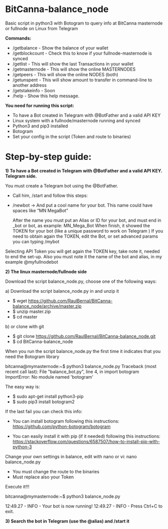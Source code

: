 # BitCanna-balance_node
Basic script in python3 with Botogram to query info at BitCanna masternode or fullnode on Linux from Telegram

**Commands:**

* /getbalance - Show the balance of your wallet
* /getblockcount - Check this to know if your fullnode-masternode is synced
* /getlist - This will show the last Transactions in your wallet
* /getmasternode - This will show the online MASTERNODES
* /getpeers - This will show the online NODES (both)
* /getunspent - This will show amount to transfer in command-line to another address
* /getstakeinfo - Soon
* /help - Show this help message.

**You need for running this script:**
* To have a Bot created in Telegram with @BotFather and a valid API KEY
* Linux system with a fullnode/masternode running and synced
* Python3 and pip3 installed 
* Botogram
* Set your config in the script (Token and route to binaries)

# Step-by-step guide:

**1) To have a Bot created in Telegram with @BotFather and a valid API KEY. Telegram side.**

You must create a Telegram bot using the @BotFather. 
* Call him, /start and follow this steps:

* /newbot → And put a cool name for your bot. This name could have spaces like “MN MegaBot”
  
    After the name you must put an Alias or ID for your bot, and must end in _bot or bot, as example: MN_Mega_Bot
    When finish, it showed the TOKEN for your bot (like a unique password to work on Telegram )
    If you need to obtain again the TOKEN, edit the Bot, or set advanced params you can typing /mybot

Selecting API Token you will get again the TOKEN key, take note it, needed to end the set-up.
Also you must note it the name of the bot and alias, in my example @myfullnodebot


**2) The linux masternode/fullnode side**

Download the script balance_node.py, choose one of the following ways:

a) Download the script balance_node.py in and unzip it 
  * $ wget https://github.com/RaulBernal/BitCanna-balance_node/archive/master.zip
  * $ unzip master.zip
  * $ cd master

b) or clone with git
  * $ git clone https://github.com/RaulBernal/BitCanna-balance_node.git
  * $ cd BitCanna-balance_node

When you run the script balance_node.py the first time it indicates that you need the Botogram library

bitcanna@mymasternode:~$ python3 balance_node.py
Traceback (most recent call last):
  File "balance_bot.py", line 4, in <module>
    import botogram
ImportError: No module named 'botogram'

The easy way is:

* $ sudo apt-get install python3-pip
* $ sudo pip3 install botogram2

If the last fail you can check this info:

* You can install botogram following this instructions:
https://github.com/python-botogram/botogram

* You can easily install it with pip (if it needed) following this instructions:
https://stackoverflow.com/questions/6587507/how-to-install-pip-with-python-3


Change your own settings in balance, edit with nano or vi:  nano balance_node.py
* You must change the route to the binaries
* Must replace also your Token 


Execute it!!!

bitcanna@mymasternode:~$ python3 balance_node.py

12:49.27 -   INFO    - Your bot is now running!
12:49.27 -   INFO    - Press Ctrl+C to exit.

**3) Search the bot in Telegram (use the @alias) and /start it**
